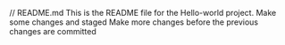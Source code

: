 // README.md
This is the README file for the Hello-world project.
Make some changes and staged
Make more changes before the previous changes are committed